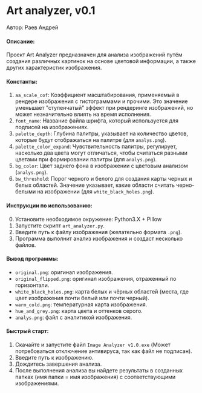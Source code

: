 # Art analyzer, v0.1
Автор: Раев Андрей

#### Описание:
Проект Art Analyzer предназначен для анализа изображений путём создания различных картинок на основе цветовой информации, а также других характеристик изображения.

#### Константы:
1. `aa_scale_cof`: Коэффициент масштабирования, применяемый в рендере изображения с гистограммами и прочими. Это значение уменьшает "ступенчатый" эффект при рендеринге изображений, но может незначительно влиять на время исполнения.
2. `font_name`: Название файла шрифта, который используется для подписей на изображениях.
3. `palette_depth`: Глубина палитры, указывает на количество цветов, которые будут отображаться на палитре (для `analys.png`).
4. `palette_color_expand`: Чувствительность палитры, регулирует, насколько два цвета могут отличаться, чтобы считаться разными цветами при формировании палитры (для `analys.png`).
5. `bg_color`: Цвет заднего фона в изображении с цветовым анализом (`analys.png`).
6. `bw_threshold`: Порог черного и белого для создания карты черных и белых областей. Значение указывает, какие области считать черно-белыми на изображении (для `white_black_holes.png`).

#### Инструкции по использованию:
0. Установите необходимое окружение: Python3.X + Pillow
1. Запустите скрипт `art_analyzer.py`.
2. Введите путь к файлу изображения (желательно формата `.png`).
3. Программа выполнит анализ изображения и создаст несколько файлов.

#### Вывод программы:
   - `original.png`: оригинал изображения.
   - `original_flipped.png`: оригинал изображения, отраженный по горизонтали.
   - `white_black_holes.png`: карта белых и чёрных областей (места, где цвет изображения почти белый или почти черный).
   - `warm_cold.png`: температурная карта изображения.
   - `hue_and_grey.png`: карта цвета и оттенков серого.
   - `analys.png`: файл с аналитикой изображения.

#### Быстрый старт:
1. Скачайте и запустите файл `Image Analyzer v1.0.exe` (Может потребоваться отключение антивируса, так как файл не подписан).
2. Введите путь к изображению.
3. Дождитесь завершения анализа.
4. После выполнения анализа вы найдете результаты в созданных папках (имя папки = имя изображения) с соответствующими изображениями.
